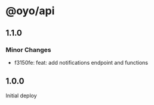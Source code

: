 # @oyo/api

## 1.1.0

### Minor Changes

- f3150fe: feat: add notifications endpoint and functions


## 1.0.0

Initial deploy